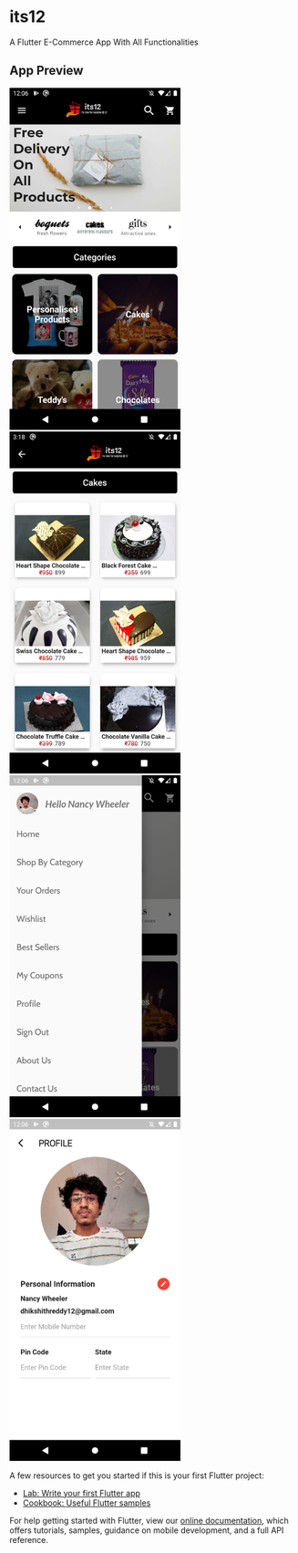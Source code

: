 # its12

A Flutter E-Commerce App With All Functionalities

## App Preview

  <img src="lib/images/Screenshot_1606631779.png" width="300"> <img src="lib/images/Screenshot_1606643330.png" width="300"><img src="lib/images/Screenshot_1606631786.png" width="300">
  <img src="lib/images/Screenshot_1606631791.png" width="300"> 
   
   
   
  
 


A few resources to get you started if this is your first Flutter project:

- [Lab: Write your first Flutter app](https://flutter.dev/docs/get-started/codelab)
- [Cookbook: Useful Flutter samples](https://flutter.dev/docs/cookbook)

For help getting started with Flutter, view our
[online documentation](https://flutter.dev/docs), which offers tutorials,
samples, guidance on mobile development, and a full API reference.
